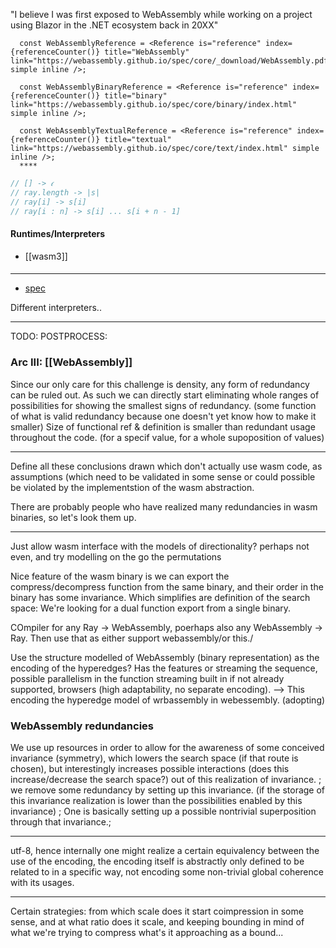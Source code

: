 "I believe I was first exposed to WebAssembly while working on a project using Blazor in the .NET ecosystem back in 20XX"

```tsx
  const WebAssemblyReference = <Reference is="reference" index={referenceCounter()} title="WebAssembly" link="https://webassembly.github.io/spec/core/_download/WebAssembly.pdf" simple inline />;  
  
  const WebAssemblyBinaryReference = <Reference is="reference" index={referenceCounter()} title="binary" link="https://webassembly.github.io/spec/core/binary/index.html" simple inline />;  
  
  const WebAssemblyTextualReference = <Reference is="reference" index={referenceCounter()} title="textual" link="https://webassembly.github.io/spec/core/text/index.html" simple inline />;  
  ****
```

```typescript
// [] -> 𝜖  
// ray.length -> |s|  
// ray[i] -> s[i]  
// ray[i : n] -> s[i] ... s[i + n - 1]
```

#### Runtimes/Interpreters
- [[wasm3]]

#### 


----

- [spec](https://github.com/WebAssembly/spec)

Different interpreters..

---
TODO: POSTPROCESS:

### Arc III: [[WebAssembly]]

Since our only care for this challenge is density, any form of redundancy can be ruled out. As such we can directly start eliminating whole ranges of possibilities for showing the smallest signs of redundancy. (some function of what is valid redundancy because one doesn't yet know how to make it smaller) Size of functional ref & definition is smaller than redundant usage throughout the code. (for a specif value, for a whole supoposition of values)  

---

Define all these conclusions drawn which don't actually use wasm code, as assumptions (which need to be validated in some sense or could possible be violated by the implementstion of the wasm abstraction.  

There are probably people who have realized many redundancies in wasm binaries, so let's look  them up.  

---

Just allow wasm interface with the models of directionality? perhaps not even, and try modelling on the go the permutations

Nice feature of the wasm binary is we can export the compress/decompress function from the same binary, and their order in the binary has some invariance. Which simplifies are definition of the search space: We're looking for a dual function export from a single binary.

COmpiler for any Ray -> WebAssembly, poerhaps also any WebAssembly -> Ray. Then use that as either support webassembly/or this./

Use the structure modelled of WebAssembly (binary representation) as the encoding of the hyperedges? Has the features or streaming the sequence, possible parallelism in the function streaming built in if not already supported, browsers (high adaptability, no separate encoding). --> This encoding the hyperedge model of wrbassembly in webessembly. (adopting)


### WebAssembly redundancies

We use up resources in order to allow for the awareness of some conceived invariance (symmetry), which lowers the search space (if that route is chosen), but interestingly increases possible interactions (does this increase/decrease the search space?) out of this realization of invariance. ; we remove some redundancy by setting up this invariance. (if the storage of this invariance realization is lower than the possibilities enabled by this invariance) ; One is basically setting up a possible nontrivial superposition through that invariance.;

---

utf-8, hence internally one might realize a certain equivalency between the use of the encoding, the encoding itself is abstractly only defined to be related to in a specific way, not encoding some non-trivial global coherence with its usages.

---

Certain strategies: from which scale does it start coimpression in some sense, and at what ratio does it scale, and keeping bounding in mind of what we're trying to compress what's it approaching as a bound...
